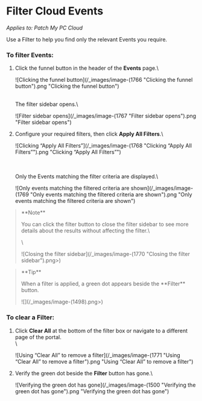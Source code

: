# Filter Cloud Events

_Applies to: Patch My PC Cloud_

Use a Filter to help you find only the relevant Events you require.

### To filter Events:

1.  Click the funnel button in the header of the **Events** page.\


    ![Clicking the funnel button](/_images/image-(1766 "Clicking the funnel button").png "Clicking the funnel button")

    \
    The filter sidebar opens.\


    ![Filter sidebar opens](/_images/image-(1767 "Filter sidebar opens").png "Filter sidebar opens")


2.  Configure your required filters, then click **Apply All Filters**.\


    ![Clicking “Apply All Filters”](/_images/image-(1768 "Clicking “Apply All Filters”").png "Clicking “Apply All Filters”")

    \
    \
    Only the Events matching the filter criteria are displayed.\


    ![Only events matching the filtered criteria are shown](/_images/image-(1769 "Only events matching the filtered criteria are shown").png "Only events matching the filtered criteria are shown")

<blockquote class="wp-block-quote">
<p>**Note**</p>
<p>You can click the filter button to close the filter sidebar to see more details about the results without affecting the filter.\</p>
<p>\</p>
<p>![Closing the filter sidebar](/_images/image-(1770 "Closing the filter sidebar").png>)</p>
</blockquote>

<blockquote class="wp-block-quote">
<p>**Tip**</p>
<p>When a filter is applied, a green dot appears beside the **Filter** button.</p>
<p>![](/_images/image-(1498).png>)</p>
</blockquote>

### To clear a Filter:

1.  Click **Clear All** at the bottom of the filter box or navigate to a different page of the portal.\
    \


    ![Using “Clear All” to remove a filter](/_images/image-(1771 "Using “Clear All” to remove a filter").png "Using “Clear All” to remove a filter")
2.  Verify the green dot beside the **Filter** button has gone.\


    ![Verifying the green dot has gone](/_images/image-(1500 "Verifying the green dot has gone").png "Verifying the green dot has gone")